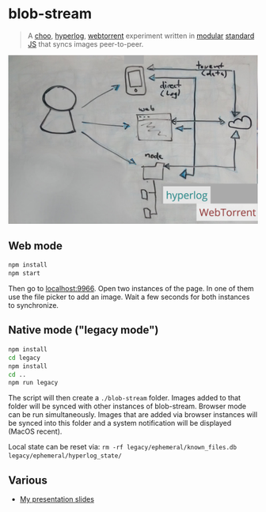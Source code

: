 # blob-stream

> A [choo](https://github.com/yoshuawuyts/choo), [hyperlog](https://github.com/mafintosh/hyperlog), [webtorrent](https://github.com/feross/webtorrent) experiment written in [modular](https://github.com/substack/node-browserify) [standard JS](https://github.com/feross/standard) that syncs images peer-to-peer.

![infrastructure drawing](assets/infrastructure-drawing.png)

## Web mode

```sh
npm install
npm start
```

Then go to [localhost:9966](http://localhost:9966). Open two instances of the page. In one of them use the file picker to add an image. Wait a few seconds for both instances to synchronize.

## Native mode ("legacy mode")

```sh
npm install
cd legacy
npm install
cd ..
npm run legacy
```

The script will then create a `./blob-stream` folder. Images added to that folder will be synced with other instances of blob-stream. Browser mode can be run simultaneously. Images that are added via browser instances will be synced into this folder and a system notification will be displayed (MacOS recent).

Local state can be reset via: `rm -rf legacy/ephemeral/known_files.db legacy/ephemeral/hyperlog_state/`

## Various

- [My presentation slides](https://slides.com/pguth/blob-stream/)
